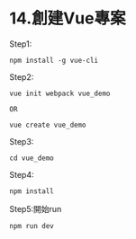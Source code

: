 # 14.創建Vue專案

Step1:

    npm install -g vue-cli


Step2:

    vue init webpack vue_demo

    OR

    vue create vue_demo

Step3:

    cd vue_demo

Step4:

    npm install

Step5:開始run 

    npm run dev


